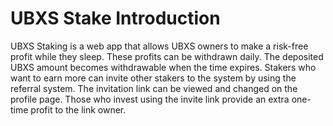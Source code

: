 # UBXS Stake Introduction

UBXS Staking is a web app that allows UBXS owners to make a risk-free profit while they sleep. These profits can be withdrawn daily. The deposited UBXS amount becomes withdrawable when the time expires. Stakers who want to earn more can invite other stakers to the system by using the referral system. The invitation link can be viewed and changed on the profile page. Those who invest using the invite link provide an extra one-time profit to the link owner.
